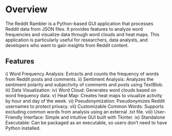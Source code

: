 # Overview
The Reddit Rambler is a Python-based GUI application that processes Reddit data from JSON files. It provides features to analyze word frequencies and visualize data through word clouds and heat maps. This application is particularly useful for researchers, data analysts, and developers who want to gain insights from Reddit content.

## Features
i) Word Frequency Analysis: Extracts and counts the frequency of words from Reddit posts and comments.
ii) Sentiment Analysis: Analyzes the sentiment polarity and subjectivity of comments and posts using TextBlob.
iii) Data Visualization:
iv) Word Cloud: Generates word clouds based on word frequency data.
v) Heat Map: Creates heat maps to visualize activity by hour and day of the week.
vi) Pseudonymization: Pseudonymizes Reddit usernames to protect privacy.
vii) Customizable Common Words: Supports excluding common words from analysis using an external .txt file.
viii) User-Friendly Interface: Simple and intuitive GUI built with Tkinter.
ix) Standalone Executable: Can be packaged as an executable, so users don’t need to have Python installed.

